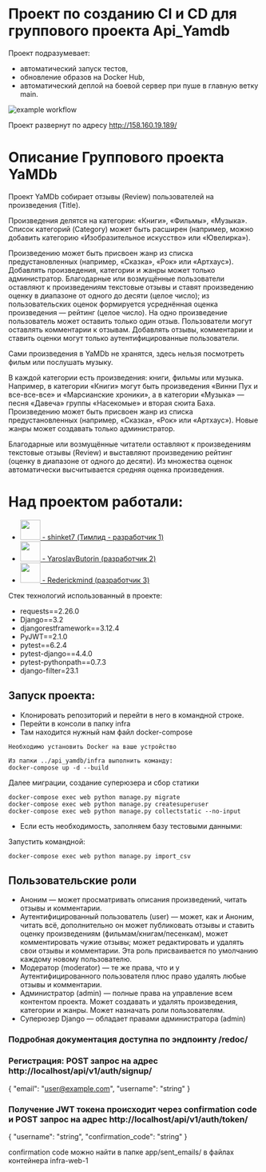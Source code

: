 # Проект по созданию CI и CD для группового проекта Api_Yamdb

Проект подразумевает:
* автоматический запуск тестов,
* обновление образов на Docker Hub,
* автоматический деплой на боевой сервер при пуше в главную ветку main.

![example workflow](https://github.com/Rederickmind/yamdb_final/actions/workflows/yamdb_workflow.yml/badge.svg)

Проект развернут по адресу http://158.160.19.189/
  
# Описание Группового проекта YaMDb

  Проект YaMDb собирает отзывы (Review) пользователей на произведения (Title). 
  
  Произведения делятся на категории: «Книги», «Фильмы», «Музыка». Список категорий (Category) может быть расширен (например, можно добавить категорию «Изобразительное искусство» или «Ювелирка»).
  
  Произведению может быть присвоен жанр из списка предустановленных (например, «Сказка», «Рок» или «Артхаус»). 
Добавлять произведения, категории и жанры может только администратор.
Благодарные или возмущённые пользователи оставляют к произведениям текстовые отзывы и ставят произведению оценку в диапазоне от одного до десяти (целое число); из пользовательских оценок формируется усреднённая оценка произведения — рейтинг (целое число). На одно произведение пользователь может оставить только один отзыв.
Пользователи могут оставлять комментарии к отзывам.
Добавлять отзывы, комментарии и ставить оценки могут только аутентифицированные пользователи.


Сами произведения в YaMDb не хранятся, здесь нельзя посмотреть фильм или послушать музыку.

В каждой категории есть произведения: книги, фильмы или музыка. Например, в категории «Книги» могут быть произведения «Винни Пух и все-все-все» и «Марсианские хроники», а в категории «Музыка» — песня «Давеча» группы «Насекомые» и вторая сюита Баха. Произведению может быть присвоен жанр из списка предустановленных (например, «Сказка», «Рок» или «Артхаус»). Новые жанры может создавать только администратор.

Благодарные или возмущённые читатели оставляют к произведениям текстовые отзывы (Review) и выставляют произведению рейтинг (оценку в диапазоне от одного до десяти). Из множества оценок автоматически высчитывается средняя оценка произведения.

# Над проектом работали:

* <img src="https://media.tenor.com/PS9Tcg6mIY4AAAAd/cat-ayasan.gif" width="40" height="40" /><a href='https://github.com/shinket7'> - shinket7 (Тимлид - разработчик 1)</a>
* <img src="https://media.tenor.com/ABqRkYb1P-wAAAAS/cat-cattitude.gif" width="40" height="40" /><a href='https://github.com/YaroslavButorin'> - YaroslavButorin (разработчик 2)</a>
* <img src="https://media.tenor.com/c3ORHs0_cuAAAAAM/cat-cute.gif" width="40" height="40" /><a href='https://github.com/Rederickmind'> - Rederickmind (разработчик 3)</a>



Стек технологий использованный в проекте:
* requests==2.26.0
* Django==3.2
* djangorestframework==3.12.4
* PyJWT==2.1.0
* pytest==6.2.4
* pytest-django==4.4.0
* pytest-pythonpath==0.7.3
* django-filter=23.1


## Запуск проекта:
* Клонировать репозиторий и перейти в него в командной строке.
* Перейти в консоли в папку infra
* Там находится нужный нам файл docker-compose

```
Необходимо установить Docker на ваше устройство

Из папки ../api_yamdb/infra выполнить команду:
docker-compose up -d --build 
```
Далее миграции, создание суперюзера и сбор статики

```
docker-compose exec web python manage.py migrate
docker-compose exec web python manage.py createsuperuser
docker-compose exec web python manage.py collectstatic --no-input 
```

* Если есть необходимость, заполняем базу тестовыми данными:

Запустить командной:

```
docker-compose exec web python manage.py import_csv
```

## Пользовательские роли
* Аноним — может просматривать описания произведений, читать отзывы и комментарии.
* Аутентифицированный пользователь (user) — может, как и Аноним, читать всё, дополнительно он может публиковать отзывы и ставить оценку произведениям (фильмам/книгам/песенкам), может комментировать чужие отзывы; может редактировать и удалять свои отзывы и комментарии. Эта роль присваивается по умолчанию каждому новому пользователю.
* Модератор (moderator) — те же права, что и у Аутентифицированного пользователя плюс право удалять любые отзывы и комментарии.
* Администратор (admin) — полные права на управление всем контентом проекта. Может создавать и удалять произведения, категории и жанры. Может назначать роли пользователям.
*  Суперюзер Django — обладает правами администратора (admin) 

### Подробная документация доступна по эндпоинту /redoc/

### Регистрация: POST запрос на адрес http://localhost/api/v1/auth/signup/

{
"email": "user@example.com",
"username": "string"
}

### Получение JWT токена происходит через confirmation code и POST запрос на адрес http://localhost/api/v1/auth/token/

{
  "username": "string",
  "confirmation_code": "string"
}

confirmation code можно найти в папке app/sent_emails/ в файлах контейнера infra-web-1